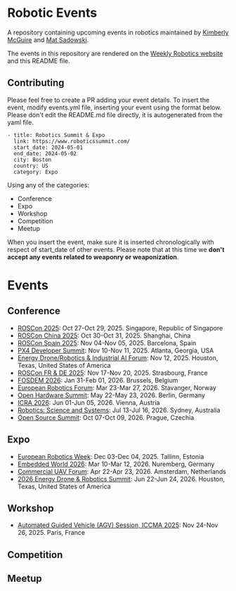# Robotic Events
A repository containing upcoming events in robotics maintained by [Kimberly McGuire](https://www.linkedin.com/in/knmcguire/) and [Mat Sadowski](https://www.linkedin.com/in/mateuszsadowski/).

The events in this repository are rendered on the [Weekly Robotics website](https://www.weeklyrobotics.com/events) and this README file.

## Contributing

Please feel free to create a PR adding your event details. To insert the event, modify events.yml file, inserting your event using the format below. Please don't edit the README.md file directly, it is autogenerated from the yaml file.

```
- title: Robotics Summit & Expo
  link: https://www.roboticssummit.com/
  start_date: 2024-05-01
  end_date: 2024-05-02
  city: Boston
  country: US
  category: Expo
```

Using any of the categories:
* Conference
* Expo
* Workshop
* Competition
* Meetup

When you insert the event, make sure it is inserted chronologically with respect of start_date of other events. Please note that at this time we **don't accept any events related to weaponry or weaponization**.

# Events


## Conference


* [ROSCon 2025](https://roscon.ros.org/2025/): Oct 27-Oct 29, 2025. Singapore, Republic of Singapore
* [ROSCon China 2025](https://roscon.cn/2025/): Oct 30-Oct 31, 2025. Shanghai, China
* [ROSCon Spain 2025](https://roscon.org.es/ROSConES2025.html): Nov 04-Nov 05, 2025. Barcelona, Spain
* [PX4 Developer Summit](https://events.linuxfoundation.org/px4-developer-summit/): Nov 10-Nov 11, 2025. Atlanta, Georgia, USA
* [Energy Drone/Robotics & Industrial AI Forum](https://www.edrcoalition.com/energy-drones-robotics-industrial-ai-forum): Nov 12, 2025. Houston, Texas, United States of America
* [ROSCon FR & DE 2025](https://roscon.ros.org/de/2025/): Nov 17-Nov 20, 2025. Strasbourg, France
* [FOSDEM 2026](https://fosdem.org/2026/): Jan 31-Feb 01, 2026. Brussels, Belgium
* [European Robotics Forum](https://erf2026.eu/): Mar 23-Mar 27, 2026. Stavanger, Norway
* [Open Hardware Summit](https://2026.oshwa.org/): May 22-May 23, 2026. Berlin, Germany
* [ICRA 2026](https://2026.ieee-icra.org/): Jun 01-Jun 05, 2026. Vienna, Austria
* [Robotics: Science and Systems](https://roboticsconference.org/): Jul 13-Jul 16, 2026. Sydney, Australia
* [Open Source Summit](https://events.linuxfoundation.org/open-source-summit-europe/): Oct 07-Oct 09, 2026. Prague, Czechia

## Expo


* [European Robotics Week](https://eu-robotics.net/european-robotics-week/): Dec 03-Dec 04, 2025. Tallinn, Estonia
* [Embedded World 2026](https://www.embedded-world.de/en): Mar 10-Mar 12, 2026. Nuremberg, Germany
* [Commercial UAV Forum](https://www.forumuav.com/): Apr 22-Apr 23, 2026. Amsterdam, Netherlands
* [2026 Energy Drone & Robotics Summit](https://www.edrcoalition.com/2026-energy-drone-robotics-summit): Jun 22-Jun 24, 2026. Houston, Texas, United States of America

## Workshop


* [Automated Guided Vehicle (AGV) Session, ICCMA 2025](https://iccma.org/Session1.html): Nov 24-Nov 26, 2025. Paris, France

## Competition



## Meetup


